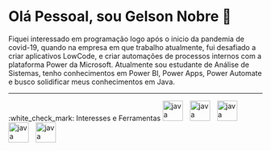 # Olá Pessoal, sou Gelson Nobre 👋 
Fiquei interessado em programação logo após o inicio da pandemia de covid-19, quando na empresa em que trabalho atualmente, fui desafiado a criar aplicativos LowCode, e criar automações de processos internos com a plataforma Power da Microsoft.
Atualmente sou estudante de Análise de Sistemas, tenho conhecimentos em Power BI, Power Apps, Power Automate e busco solidificar meus conhecimentos em Java.
<hr></hr>
:white_check_mark: Interesses e Ferramentas 

<img alt="java" width="40px" style="padding-right:10px; text-align:left;" src="https://cdn.jsdelivr.net/gh/devicons/devicon/icons/javascript/javascript-original.svg"/>
<img alt="java" width="40px" style="padding-right:10px; text-align:left;" src="https://cdn.jsdelivr.net/gh/devicons/devicon/icons/html5/html5-original.svg"/>
<img alt="java" width="40px" style="padding-right:10px; text-align:left;" src="https://cdn.jsdelivr.net/gh/devicons/devicon/icons/css3/css3-original.svg"/>
<img alt="java" width="40px" style="padding-right:10px; text-align:left;" src="https://cdn.jsdelivr.net/gh/devicons/devicon/icons/mysql/mysql-original.svg"/>
<img alt="java" width="40px" style="padding-right:10px; text-align:left;" src="https://cdn.jsdelivr.net/gh/devicons/devicon/icons/java/java-original.svg"/>


<!--
**GelsonNobre/GelsonNobre** is a ✨ _special_ ✨ repository because its `README.md` (this file) appears on your GitHub profile.

Here are some ideas to get you started:

- 🔭 I’m currently working on... ...
- 🌱 I’m currently learning ...
- 👯 I’m looking to collaborate on ...
- 🤔 I’m looking for help with ...
- 💬 Ask me about ...
- 📫 How to reach me: ...
- 😄 Pronouns: ...
- ⚡ Fun fact: ......
-->

